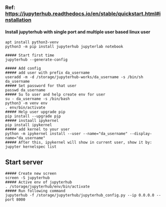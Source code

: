 ### Ref: https://jupyterhub.readthedocs.io/en/stable/quickstart.html#installation

#### Install jupyterhub with single port and multiple user based linux user
```
apt install python3-venv 
python3 -m pip install jupyterhub jupyterlab notebook
```

```
##### Start first time
jupyterhub --generate-config 

##### Add config
##### add user with prefix da_username
useradd -m -d /storage/jupyterhub-works/da_username -s /bin/sh da_username
##### Set password for that user
passwd da_username
##### Su to user and help create env for user
su - da_username -s /bin/bash
python3 -m venv env
. env/bin/activate
##### Help user upgrade pip
pip install --upgrade pip
##### instaall ipykernel
pip install ipykernel
##### add kernel to your user
python -m ipykernel install --user --name="da_username" --display-name="da_username"
##### After this, ipykernel will show in current user, show it by:
jupyter kernelspec list
```

## Start server ##
```
##### Create new screen 
screen -S jupyterhub
##### Active env of jupyterhub
. /storage/jupyterhub/env/bin/activate
##### Run following command
jupyterhub -f /storage/jupyterhub/jupyterhub_config.py --ip 0.0.0.0 --port 8000
```
